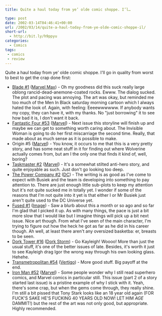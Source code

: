 ```yaml
---
title: Quite a haul today from ye’ olde comic shoppe. I’l…

type: post
date: 2002-03-14T04:46:41+00:00
url: /2002/03/14/quite-a-haul-today-from-ye-olde-comic-shoppe-il/
short-url:
  - http://bit.ly/h9ppyu
categories:
  - Comics
tags:
 - comics
 - review
---
```

Quite a haul today from ye' olde comic shoppe. I'll go in quality from worst to best to get the crap done first:

- <a href="http://www.marvel.com/comics/onsale/onsale.htm?id=6">Blade #1</a> (<a href="http://www.marvel.com">Marvel Max</a>) - Oh my goodness did this suck really large oblong rancid-dead-anemone-coated rocks. Ewww. The dialog sucked. The plot and pacing was annoying. The art was okay, but reminded me too much of the Men In Black saturday morning cartoon which I always hated the look of. Again, with feeling: Eeeewwwwww. If anybody wants my copy, they can have it, with my thanks. No "just borrowing" it to see how bad it is, I don't want it back.
- <a href="http://www.marvel.com/comics/onsale/onsale.htm?id=49">Fantastic Four #53</a> (<a href="http://www.marvel.com">Marvel</a>) - Next issue this storyline will finish up and maybe we can get to something worth caring about. The Invisible Woman is going to do her first miscarriage the second time. Really, that made about as much sense as it is possible to make.
- Origin #5 (<a href="http://www.marvel.com">Marvel</a>) - You know, it occurs to me that this is a very pretty story, and has some neat stuff in it for finding out where Wolverine actually comes from, but am I the only one that finds it kind of, well, boring?
- <a href="http://www.marvel.com/comics/onsale/onsale.htm?id=54">Taskmaster #2</a> (<a href="http://www.marvel.com">Marvel</a>) - It's a somewhat stilted anti-hero story, and quite enjoyable as such. Just don't go looking too deep.
- <a href="http://www.dccomics.com/directcurrents/comics/Mar13/powc_2.html">The Power Company #2</a> (<a href="http://www.dccomics.com/">DC</a>) - The writing is as good as I've come to expect with Busiek and the team is developing into something to pay attention to. There are just enough little sub-plots to keep my attention but it's not quite sucked me in totally yet. I wonder if some of the reasons that I'm not quite into it yet is that either I or Mr Busiek just aren't quite used to the DC Universe yet.
- <a href="http://www.steveniles.com/fused.htm">Fused #1</a> (<a href="http://www.imagecomics.com">Image</a>) - Saw a blurb about this a month or so ago and so far I'm glad that I picked it up. As with many things, the pace is just a bit more slow that I would like but I imagine things will pick up a bit next issue. Nice art though. From what I've seen of the main character, I'm trying to figure out how the heck he got as far as he did in his career though. Ah well, at least there aren't any oversized basketba: er, breasts to be seen.
- <a href="http://www.dorktower.com">Dork Tower #16</a> (<a href="http://www.gamespy.com/comics/dorkstorm/">Dork Storm</a>) - Go Kayleigh! Woooo! More than just the usual stuff, it's one of the better issues of late. Besides, it's worth it just to see Kayleigh drag Igor the wrong way through his own looking glass. Hehehe.
- <a href="http://www.dccomics.com/directcurrents/comics/Mar13/transm_54.html">Transmetropolitan #54</a> (<a href="http://www.dccomics.com/vertigo/index.html">Vertigo</a>) - More good stuff. Big payoff at the end.
- <a href="http://www.marvel.com/comics/onsale/onsale.htm?id=52">Iron Man #52</a> (<a href="http://www.marvel.com">Marvel</a>) - Some people wonder why I still read superhero comics, and Marvel comics in particular still. This issue (part 2 of a story started last issue) is a pristine example of why I stick with it. Yeah, there's some crap, but when the gems come through, they really shine. I'm still a bit pissed that Tony Stark looks like an 18 year old again (FOR FUCK'S SAKE HE'S FUCKING 40 YEARS OLD NOW! LET HIM *AGE* DAMMIT!) but the rest of the art was not only good, but appropriate. Highly recommended.